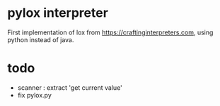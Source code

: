 # pylox interpreter

First implementation of lox from https://craftinginterpreters.com,
using python instead of java.

# todo

- scanner : extract 'get current value'
- fix pylox.py